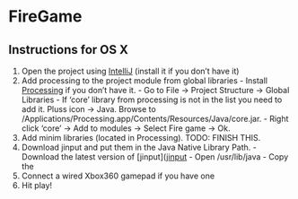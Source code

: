 # FireGame

## Instructions for OS X
1. Open the project using [IntelliJ](http://www.jetbrains.com/idea/download/) (install it if you don’t have it)
2. Add processing to the project module from global libraries
		- Install [Processing](http://processing.org) if you don’t have it.
		- Go to File -> Project Structure -> Global Libraries
		- If ‘core’ library from processing is not in the list you need to add it. Pluss icon -> Java. Browse to /Applications/Processing.app/Contents/Resources/Java/core.jar.
		- Right click ‘core’ -> Add to modules -> Select Fire game -> Ok.
3. Add minim libraries (located in Processing). TODO: FINISH THIS.
4. Download jinput and put them in the Java Native Library Path.
		- Download the latest version of [jinput]([jinput](http://www.newdawnsoftware.com/resources/jinput/)
		- Open /usr/lib/java
		- Copy the 
5. Connect a wired Xbox360 gamepad if you have one
6. Hit play!
